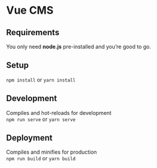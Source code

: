 Vue CMS
===========

## Requirements
You only need <b>node.js</b> pre-installed and you’re good to go.

## Setup
`npm install` or  `yarn install`

## Development
Compiles and hot-reloads for development  
`npm run serve` or `yarn serve`

## Deployment
Compiles and minifies for production  
`npm run build` or `yarn build`

